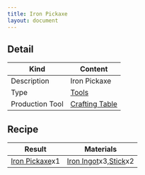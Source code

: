 ```yaml
---
title: Iron Pickaxe
layout: document
---
```

## Detail

|Kind|Content|
|---|---|
|Description|Iron Pickaxe|
|Type|[Tools](Tools)|
|Production Tool|[Crafting Table](Crafting_Table)|

## Recipe

|Result|Materials|
|---|---|
|[Iron Pickaxe](Iron_Pickaxe)x1|[Iron Ingot](Iron_Ingot)x3,[Stick](Stick)x2|
